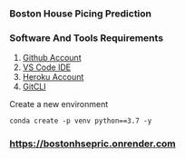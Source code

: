 ### Boston House Picing Prediction

### Software And Tools Requirements

1. [Github Account](https://github.com)
2. [VS Code IDE](https://code.visualstudio.com)
3. [Heroku Account](https://heroku.com)
4. [GitCLI](https://got-scm.com/book/en/v2/Getting-Started-The-Command-Line)

Create a new environment 
```
conda create -p venv python==3.7 -y
```

### https://bostonhsepric.onrender.com